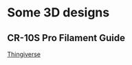 # Some 3D designs

## CR-10S Pro Filament Guide

[Thingiverse](https://www.thingiverse.com/thing:4895594)
